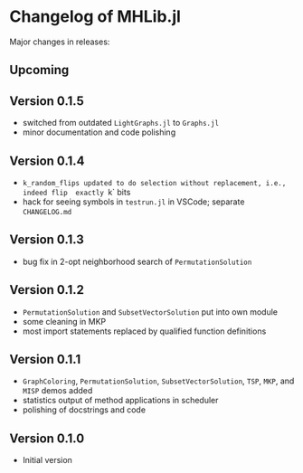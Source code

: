 
# Changelog of MHLib.jl

Major changes in releases:

## Upcoming

## Version 0.1.5
- switched from outdated `LightGraphs.jl` to `Graphs.jl`
- minor documentation and code polishing

## Version 0.1.4
- `k_random_flips updated to do selection without replacement, i.e., indeed flip 
    exactly `k` bits
- hack for seeing symbols in `testrun.jl` in VSCode; separate `CHANGELOG.md`

## Version 0.1.3
- bug fix in 2-opt neighborhood search of `PermutationSolution`

## Version 0.1.2
- `PermutationSolution` and `SubsetVectorSolution` put into own module
- some cleaning in MKP
- most import statements replaced by qualified function definitions

## Version 0.1.1
- `GraphColoring`, `PermutationSolution`, `SubsetVectorSolution`, `TSP`, `MKP`, 
    and `MISP` demos added
- statistics output of method applications in scheduler
- polishing of docstrings and code

## Version 0.1.0
- Initial version
